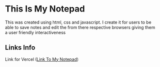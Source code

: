 # This Is My Notepad

This was created using html, css and javascript. I create it for users to be able to save notes and edit the from there respective browsers giving them a user friendly interactiveness

## Links Info

Link for Vercel ([Link To My Notepad](https://note-pad-six-mu.vercel.app/))
